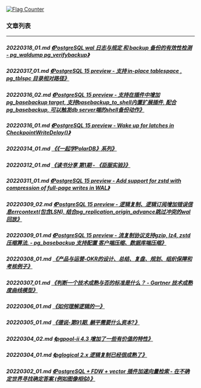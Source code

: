 <a rel="nofollow" href="http://info.flagcounter.com/h9V1"  ><img src="http://s03.flagcounter.com/count/h9V1/bg_FFFFFF/txt_000000/border_CCCCCC/columns_2/maxflags_12/viewers_0/labels_0/pageviews_0/flags_0/"  alt="Flag Counter"  border="0"  ></a>  
  
### 文章列表  
----  
##### 20220318_01.md   [《PostgreSQL wal 日志与规定 和 backup 备份的有效性检测 - pg_waldump pg_verifybackup》](20220318_01.md)  
##### 20220317_01.md   [《PostgreSQL 15 preview - 支持 in-place tablespace , pg_tblspc 目录相对路径》](20220317_01.md)  
##### 20220316_02.md   [《PostgreSQL 15 preview - 支持在插件中增加pg_basebackup target, 支持basebackup_to_shell内置扩展插件, 配合pg_basebackup, 可以触发db server端的shell备份动作》](20220316_02.md)  
##### 20220316_01.md   [《PostgreSQL 15 preview - Wake up for latches in CheckpointWriteDelay()》](20220316_01.md)  
##### 20220314_01.md   [《《一起学PolarDB》系列》](20220314_01.md)  
##### 20220312_01.md   [《读书分享 第1期 - 《臣服实验》》](20220312_01.md)  
##### 20220311_01.md   [《PostgreSQL 15 preview - Add support for zstd with compression of full-page writes in WAL》](20220311_01.md)  
##### 20220309_02.md   [《PostgreSQL 15 preview - 逻辑复制、逻辑订阅增加错误信息errcontext(包含LSN). 结合pg_replication_origin_advance跳过冲突的wal回放》](20220309_02.md)  
##### 20220309_01.md   [《PostgreSQL 15 preview - 流复制协议支持gzip, lz4, zstd压缩算法. - pg_basebackup 支持配置 客户端压缩、数据库端压缩》](20220309_01.md)  
##### 20220308_01.md   [《产品与运营-OKR的设计、总结、复盘、规划、组织保障和考核例子》](20220308_01.md)  
##### 20220307_01.md   [《判断一个技术成熟与否的标准是什么？ - Gartner 技术成熟度曲线模型》](20220307_01.md)  
##### 20220306_01.md   [《如何理解逻辑的一》](20220306_01.md)  
##### 20220305_01.md   [《德说-第91期, 躺平需要什么资本?》](20220305_01.md)  
##### 20220304_02.md   [《pgpool-ii 4.3 增加了一些有价值的特性》](20220304_02.md)  
##### 20220304_01.md   [《pglogical 2.x 逻辑复制已经很成熟了》](20220304_01.md)  
##### 20220302_01.md   [《PostgreSQL + FDW + vector 插件加速向量检索 - 在不确定世界寻找确定答案 (例如图像相似)》](20220302_01.md)  
